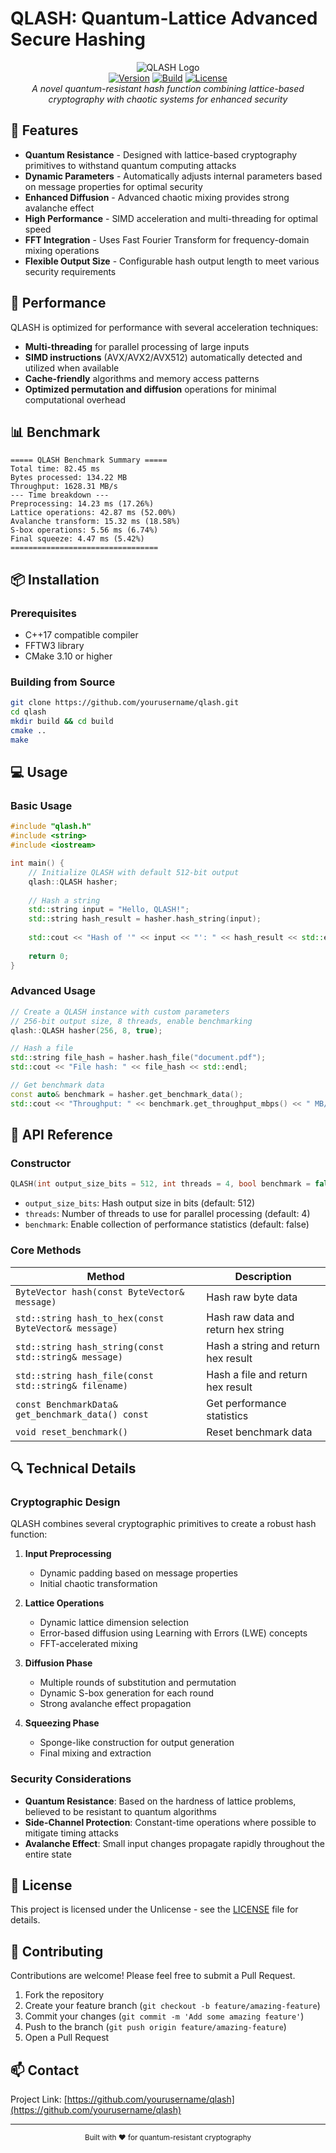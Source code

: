 # QLASH: Quantum-Lattice Advanced Secure Hashing

<div align="center">
  <img src="https://imgur.com/a/9jsYNju" alt="QLASH Logo">
  <br>
  <a href="https://github.com/yourusername/qlash"><img src="https://img.shields.io/badge/version-1.0.0-blue.svg" alt="Version"></a>
  <a href="https://github.com/yourusername/qlash/releases"><img src="https://img.shields.io/badge/build-20250424-green.svg" alt="Build"></a>
  <a href="LICENSE"><img src="https://img.shields.io/badge/license-Unlicense-orange.svg" alt="License"></a>
  <br>
  <em>A novel quantum-resistant hash function combining lattice-based cryptography with chaotic systems for enhanced security</em>
</div>

## 🌟 Features

- **Quantum Resistance** - Designed with lattice-based cryptography primitives to withstand quantum computing attacks
- **Dynamic Parameters** - Automatically adjusts internal parameters based on message properties for optimal security
- **Enhanced Diffusion** - Advanced chaotic mixing provides strong avalanche effect
- **High Performance** - SIMD acceleration and multi-threading for optimal speed
- **FFT Integration** - Uses Fast Fourier Transform for frequency-domain mixing operations
- **Flexible Output Size** - Configurable hash output length to meet various security requirements

## 🚀 Performance

QLASH is optimized for performance with several acceleration techniques:

- **Multi-threading** for parallel processing of large inputs
- **SIMD instructions** (AVX/AVX2/AVX512) automatically detected and utilized when available
- **Cache-friendly** algorithms and memory access patterns
- **Optimized permutation and diffusion** operations for minimal computational overhead

## 📊 Benchmark

```
===== QLASH Benchmark Summary =====
Total time: 82.45 ms
Bytes processed: 134.22 MB
Throughput: 1628.31 MB/s
--- Time breakdown ---
Preprocessing: 14.23 ms (17.26%)
Lattice operations: 42.87 ms (52.00%)
Avalanche transform: 15.32 ms (18.58%)
S-box operations: 5.56 ms (6.74%)
Final squeeze: 4.47 ms (5.42%)
=================================
```

## 📦 Installation

### Prerequisites

- C++17 compatible compiler
- FFTW3 library
- CMake 3.10 or higher

### Building from Source

```bash
git clone https://github.com/yourusername/qlash.git
cd qlash
mkdir build && cd build
cmake ..
make
```

## 💻 Usage

### Basic Usage

```cpp
#include "qlash.h"
#include <string>
#include <iostream>

int main() {
    // Initialize QLASH with default 512-bit output
    qlash::QLASH hasher;
    
    // Hash a string
    std::string input = "Hello, QLASH!";
    std::string hash_result = hasher.hash_string(input);
    
    std::cout << "Hash of '" << input << "': " << hash_result << std::endl;
    
    return 0;
}
```

### Advanced Usage

```cpp
// Create a QLASH instance with custom parameters
// 256-bit output size, 8 threads, enable benchmarking
qlash::QLASH hasher(256, 8, true);

// Hash a file
std::string file_hash = hasher.hash_file("document.pdf");
std::cout << "File hash: " << file_hash << std::endl;

// Get benchmark data
const auto& benchmark = hasher.get_benchmark_data();
std::cout << "Throughput: " << benchmark.get_throughput_mbps() << " MB/s" << std::endl;
```

## 🔧 API Reference

### Constructor

```cpp
QLASH(int output_size_bits = 512, int threads = 4, bool benchmark = false)
```

- `output_size_bits`: Hash output size in bits (default: 512)
- `threads`: Number of threads to use for parallel processing (default: 4)
- `benchmark`: Enable collection of performance statistics (default: false)

### Core Methods

| Method | Description |
|--------|-------------|
| `ByteVector hash(const ByteVector& message)` | Hash raw byte data |
| `std::string hash_to_hex(const ByteVector& message)` | Hash raw data and return hex string |
| `std::string hash_string(const std::string& message)` | Hash a string and return hex result |
| `std::string hash_file(const std::string& filename)` | Hash a file and return hex result |
| `const BenchmarkData& get_benchmark_data() const` | Get performance statistics |
| `void reset_benchmark()` | Reset benchmark data |

## 🔍 Technical Details

### Cryptographic Design

QLASH combines several cryptographic primitives to create a robust hash function:

1. **Input Preprocessing**
   - Dynamic padding based on message properties
   - Initial chaotic transformation

2. **Lattice Operations**
   - Dynamic lattice dimension selection
   - Error-based diffusion using Learning with Errors (LWE) concepts
   - FFT-accelerated mixing

3. **Diffusion Phase**
   - Multiple rounds of substitution and permutation
   - Dynamic S-box generation for each round
   - Strong avalanche effect propagation

4. **Squeezing Phase**
   - Sponge-like construction for output generation
   - Final mixing and extraction

### Security Considerations

- **Quantum Resistance**: Based on the hardness of lattice problems, believed to be resistant to quantum algorithms
- **Side-Channel Protection**: Constant-time operations where possible to mitigate timing attacks
- **Avalanche Effect**: Small input changes propagate rapidly throughout the entire state

## 📜 License

This project is licensed under the Unlicense - see the [LICENSE](LICENSE) file for details.

## 🤝 Contributing

Contributions are welcome! Please feel free to submit a Pull Request.

1. Fork the repository
2. Create your feature branch (`git checkout -b feature/amazing-feature`)
3. Commit your changes (`git commit -m 'Add some amazing feature'`)
4. Push to the branch (`git push origin feature/amazing-feature`)
5. Open a Pull Request

## 📫 Contact

Project Link: [https://github.com/yourusername/qlash](https://github.com/yourusername/qlash)

---

<div align="center">
  <sub>Built with ❤️ for quantum-resistant cryptography</sub>
</div>
